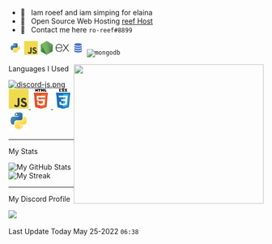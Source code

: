 - 💚 &nbsp; Iam roeef and iam simping for elaina
- 👻 &nbsp; Open Source Web Hosting [reef Host](https://uptime.roreef.cf)
- 📧 &nbsp; Contact me here `ro-reef#8899`





<code><img height="27" src="https://raw.githubusercontent.com/github/explore/80688e429a7d4ef2fca1e82350fe8e3517d3494d/topics/python/python.png" alt="python"></code>
<code><img height="27" src="https://raw.githubusercontent.com/github/explore/80688e429a7d4ef2fca1e82350fe8e3517d3494d/topics/javascript/javascript.png" alt="javascript"></code>
<code><img height="27" src="https://raw.githubusercontent.com/github/explore/80688e429a7d4ef2fca1e82350fe8e3517d3494d/topics/nodejs/nodejs.png" alt="nodejs"></code>
<code><img height="27" src="https://raw.githubusercontent.com/devicons/devicon/master/icons/express/express-original.svg" alt="expressjs"></code>
<code><img height="27" src="https://raw.githubusercontent.com/github/explore/80688e429a7d4ef2fca1e82350fe8e3517d3494d/topics/sql/sql.png" alt="sql"></code>
<code><img height="27" src="https://encrypted-tbn0.gstatic.com/images?q=tbn%3AANd9GcSTTzPAw-55ssm1Im594xYZ9eRQu2JylrkYLg&usqp=CAU" alt="mongodb"></code>
</code>


<img align="right" height="275" width="375" alt="" src="https://c.tenor.com/e29eXYgnDCYAAAAd/the-journey-of-elaina-majo-no-tabitabi.gif" />

Languages I Used

<p align="left"><a href="https://discord.js.org/#/" target="_blank"><img src="https://cdn.discordapp.com/attachments/855346697029812231/873199215512285235/discord-js.png" alt="discord-js.png" height="40" width="40" /></a><a href="https://developer.mozilla.org/en-US/docs/Web/JavaScript" target="_blank"> <img src="https://raw.githubusercontent.com/devicons/devicon/master/icons/javascript/javascript-original.svg" alt="javascript" width="40" height="40"/></a><a href="https://www.w3.org/html/" target="_blank"> <img src="https://raw.githubusercontent.com/devicons/devicon/master/icons/html5/html5-original-wordmark.svg" alt="html5" width="40" height="40"/></a><a href="https://www.w3schools.com/css/" target="_blank"> <img src="https://raw.githubusercontent.com/devicons/devicon/master/icons/css3/css3-original-wordmark.svg" alt="css3" width="40" height="40"/></a><a href="https://www.python.org" target="_blank"> <img src="https://raw.githubusercontent.com/devicons/devicon/master/icons/python/python-original.svg" alt="python" width="40" height="40"/></a>
</p>
  
___
 My Stats
 
<img src="https://github-readme-stats.vercel.app/api?username=LewdHuTao&show_icons=true&theme=radical&line_height=27&v=5" alt="My GitHub Stats" />

<img src="https://github-readme-streak-stats.herokuapp.com/?user=LewdHuTao&theme=tokyonight" alt="My Streak" />

___
My Discord Profile

<a href="https://discordapp.com/users/454278022132924417/">
  <img src="https://discord.c99.nl/widget/theme-4/454278022132924417.png" />
</a>

Last Update Today May 25-2022 ``06:38``
